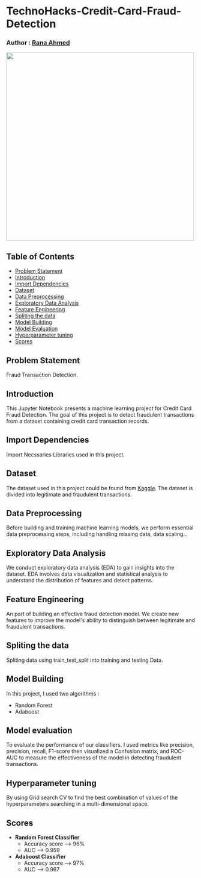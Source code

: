 # TechnoHacks-Credit-Card-Fraud-Detection
### Author : [Rana Ahmed](https://www.linkedin.com/in/rana-ahmed-3b2972246/)

<img src="https://www.customerservicemanager.com/wp-content/uploads/2020/05/credtcard.jpg" width="500">

## Table of Contents
- [Problem Statement](https://github.com/Rana0Ahmed/TechnoHacks-Credit-Card-Fraud-Detection#problem-statement)
- [Introduction](https://github.com/Rana0Ahmed/TechnoHacks-Credit-Card-Fraud-Detection#introduction)
- [Import Dependencies](https://github.com/Rana0Ahmed/TechnoHacks-Credit-Card-Fraud-Detection#import-dependencies)
- [Dataset](https://github.com/Rana0Ahmed/TechnoHacks-Credit-Card-Fraud-Detection#dataset)
- [Data Preprocessing](https://github.com/Rana0Ahmed/TechnoHacks-Credit-Card-Fraud-Detection#data-preprocessing)
- [Exploratory Data Analysis](https://github.com/Rana0Ahmed/TechnoHacks-Credit-Card-Fraud-Detection#exploratory-data-analysis)
- [Feature Engineering](https://github.com/Rana0Ahmed/TechnoHacks-Credit-Card-Fraud-Detection#feature-engineering)
- [Spliting the data](https://github.com/Rana0Ahmed/TechnoHacks-Credit-Card-Fraud-Detection#spliting-the-data)
- [Model Building](https://github.com/Rana0Ahmed/TechnoHacks-Credit-Card-Fraud-Detection#model-building)
- [Model Evaluation](https://github.com/Rana0Ahmed/TechnoHacks-Credit-Card-Fraud-Detection#model-evaluation)
- [Hyperparameter tuning](https://github.com/Rana0Ahmed/TechnoHacks-Credit-Card-Fraud-Detection#hyperparameter-tuning)
- [Scores](https://github.com/Rana0Ahmed/TechnoHacks-Credit-Card-Fraud-Detection#scores)

## Problem Statement
Fraud Transaction Detection.
## Introduction
This Jupyter Notebook presents a machine learning project for Credit Card Fraud Detection. The goal of this project is to detect fraudulent transactions from a dataset containing credit card transaction records.
## Import Dependencies
Import Necssaries Libraries used in this project.
## Dataset
The dataset used in this project could be found from [Kaggle](https://www.kaggle.com/datasets/mlg-ulb/creditcardfraud). The dataset is divided into legitimate and fraudulent transactions.
## Data Preprocessing
Before building and training machine learning models, we perform essential data preprocessing steps, including handling missing data, data scaling...
## Exploratory Data Analysis
We conduct exploratory data analysis (EDA) to gain insights into the dataset. EDA involves data visualization and statistical analysis to understand the distribution of features and detect patterns.
## Feature Engineering
An part of building an effective fraud detection model. We create new features to improve the model's ability to distinguish between legitimate and fraudulent transactions.
## Spliting the data  
Spliting data using train_test_split into training and testing Data.
## Model Building
In this project, I used two algorithms : 
- Random Forest
- Adaboost
## Model evaluation
To evaluate the performance of our classifiers. I used metrics like precision, precision, recall, F1-score then visualized a Confusion matrix, and ROC-AUC to measure the effectiveness of the model in detecting fraudulent transactions.
## Hyperparameter tuning
By using Grid search CV to find the best combination of values of the hyperparameters searching in a multi-dimensional space.
## Scores
- **Random Forest Classifier**
    - Accuracy score --> 96%
    - AUC --> 0.959
- **Adaboost Classifier**
  - Accuracy score --> 97% 
  - AUC --> 0.967


